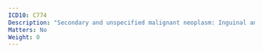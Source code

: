 ```yaml
---
ICD10: C774
Description: "Secondary and unspecified malignant neoplasm: Inguinal and lower limb lymph nodes"
Matters: No
Weight: 0
---
```


